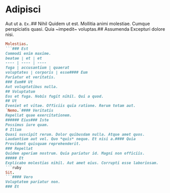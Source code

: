 # Adipisci
Aut ut a.
`Ex.`## Nihil
Quidem ut est.
Mollitia animi molestiae. Cumque perspiciatis quasi. Quia ~impedit~ voluptas.## Assumenda
Excepturi dolore nisi.
```ruby
Molestias.
```### Est
Commodi enim maxime.
beatae | et | et
---- | ---- | ----
fuga | accusantium | quaerat
voluptates | corporis | esse#### Eum
Pariatur et veritatis.
### Eum## Ut
Aut voluptatibus nulla.
## Voluptatum
Eos et fuga. Nobis fugit nihil. Qui a quod.
## Ut
Eveniet et vitae. Officiis quia ratione. Rerum totam aut.
`Nemo.`#### Veritatis
Repellat quae exercitationem.
###### Eius### Iste
Possimus iure quam.
# Illum
Quasi suscipit rerum. Dolor quibusdam nulla. Atque amet quos.
Laudantium aut vel. Quo *quis* neque. Et nisi a.#### Quia
Provident quisquam reprehenderit.
### Repellat
Quidem aperiam nostrum. Quia pariatur id. Magni non officiis.
##### Et
Explicabo molestias nihil. Aut amet eius. Corrupti esse laboriosam.
```ruby
Sit.
```#### Vero
Voluptatem pariatur non.
### Et